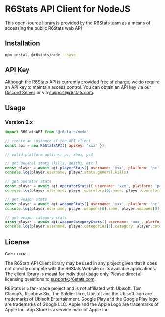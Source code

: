# R6Stats API Client for NodeJS

This open-source library is provided by the R6Stats team as a means of accessing the public R6Stats web API.

## Installation

```bash
npm install @r6stats/node --save
```

## API Key

Although the R6Stats API is currently provided free of charge, we do require an API key to maintain access control. You can obtain an API key via our [Discord Server](https://discord.com/invite/pUdraS3) or via [support@r6stats.com](support@r6stats.com).

## Usage

### Version 3.x

```js
import R6StatsAPI from '@r6stats/node'

// create an instance of the API client
const api = new R6StatsAPI({ apiKey: 'xxx' })
```

```js
// valid platform options: pc, xbox, ps4

// get general stats (kills, deaths, etc.)
const player = await api.playerStats({ username: 'xxx', platform: 'pc' })
console.log(player.username, player.stats.general.kills)

// get operator stats
const player = await api.operatorStats({ username: 'xxx', platform: 'pc' })
console.log(player.username, player.operators[0].name, player.operators[0].kills)

// get weapon stats
const player = await api.weaponStats({ username: 'xxx', platform: 'pc' })
console.log(player.username, player.weapons[0].name, player.weapons[0].kills)

// get weapon category stats
const player = await api.weaponCategoryStats({ username: 'xxx', platform: 'pc' })
console.log(player.username, player.categories[0].category, player.categories[0].kills)
```

## License

See `LICENSE`

The R6Stats API Client library may be used in any project given that it does not directly compete with the R6Stats Website or its available applications. The client library is meant for individual usage only. Please direct all licensing questions to [support@r6stats.com](mailto:support@r6stats.com).

R6Stats is a fan-made project and is not affiliated with Ubisoft. Tom Clancy’s, Rainbow Six, The Soldier Icon, Ubisoft and the Ubisoft logo are trademarks of Ubisoft Entertainment. Google Play and the Google Play logo are trademarks of Google LLC. Apple and the Apple Logo are trademarks of Apple Inc. App Store is a service mark of Apple Inc.
